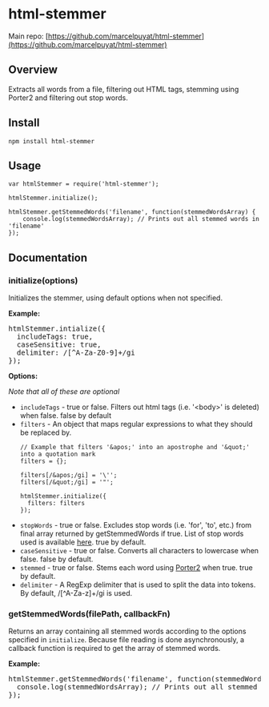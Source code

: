 # html-stemmer #

Main repo: [https://github.com/marcelpuyat/html-stemmer](https://github.com/marcelpuyat/html-stemmer)

## Overview ##

Extracts all words from a file, filtering out HTML tags, stemming using Porter2 and filtering out stop words.  

## Install ##

	npm install html-stemmer

## Usage ##

	var htmlStemmer = require('html-stemmer');

	htmlStemmer.initialize();

	htmlStemmer.getStemmedWords('filename', function(stemmedWordsArray) {
		console.log(stemmedWordsArray); // Prints out all stemmed words in 'filename'
	});

## Documentation ##

### initialize(options)

Initializes the stemmer, using default options when not specified.

__Example:__
<pre>
htmlStemmer.intialize({
  includeTags: true,
  caseSensitive: true,
  delimiter: /[^A-Za-Z0-9]+/gi
});
</pre>
	
__Options:__

*Note that all of these are optional*
* `includeTags` - true or false. Filters out html tags (i.e. '\<body\>' is deleted) when false. false by default
* `filters` - An object that maps regular expressions to what they should be replaced by.
	```
	// Example that filters '&apos;' into an apostrophe and '&quot;' into a quotation mark
	filters = {};
	
	filters[/&apos;/gi] = '\'';
	filters[/&quot;/gi] = '"';
	
	htmlStemmer.initialize({
	  filters: filters
	});
	```
* `stopWords` - true or false. Excludes stop words (i.e. 'for', 'to', etc.) from final array returned by getStemmedWords if true. List of stop words used is available [here](https://github.com/huned/node-stopwords/blob/master/english.js). true by default.
* `caseSensitive` - true or false. Converts all characters to lowercase when false. false by default.
* `stemmed` - true or false. Stems each word using [Porter2](https://www.npmjs.com/package/stem-porter) when true. true by default.
* `delimiter` - A RegExp delimiter that is used to split the data into tokens. By default, /[^A-Za-z]+/gi is used.

### getStemmedWords(filePath, callbackFn)

Returns an array containing all stemmed words according to the options specified in `initialize`. Because file reading is done asynchronously, a callback function is required to get the array of stemmed words.

__Example:__
<pre>
htmlStemmer.getStemmedWords('filename', function(stemmedWordsArray) {
  console.log(stemmedWordsArray); // Prints out all stemmed words in 'filename'
});
</pre>
